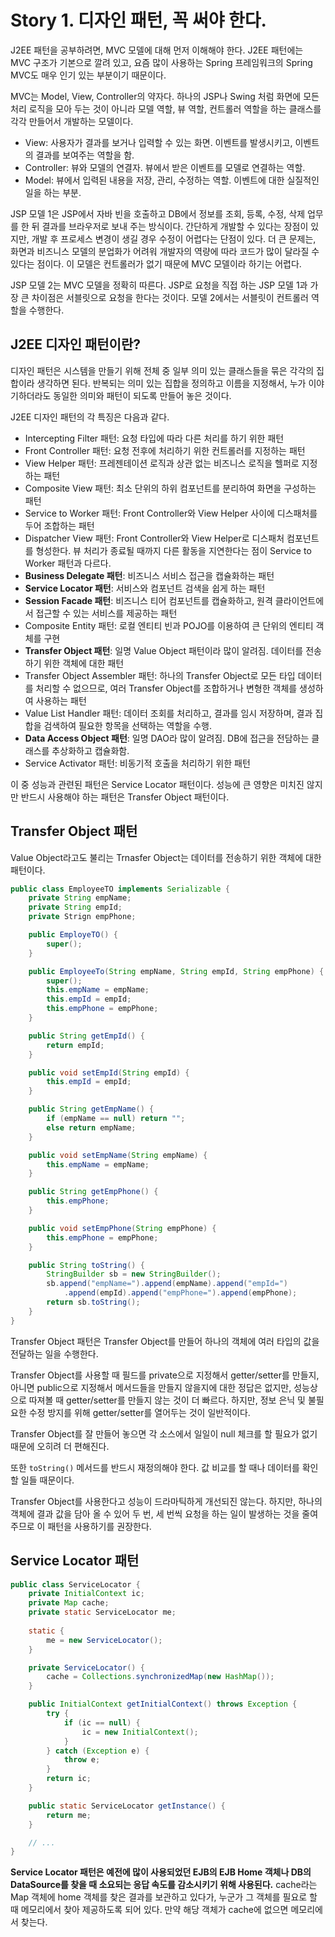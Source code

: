 # Story 1. 디자인 패턴, 꼭 써야 한다.
J2EE 패턴을 공부하려면, MVC 모델에 대해 먼저 이해해야 한다. J2EE 패턴에는 MVC 구조가 기본으로 깔려 있고, 요즘 많이 사용하는 Spring 프레임워크의 Spring MVC도 매우 인기 있는 부분이기 때문이다.

MVC는 Model, View, Controller의 약자다. 하나의 JSP나 Swing 처럼 화면에 모든 처리 로직을 모아 두는 것이 아니라 모델 역할, 뷰 역할, 컨트롤러 역할을 하는 클래스를 각각 만들어서 개발하는 모델이다.

- View: 사용자가 결과를 보거나 입력할 수 있는 화면. 이벤트를 발생시키고, 이벤트의 결과를 보여주는 역할을 함.
- Controller: 뷰와 모델의 연결자. 뷰에서 받은 이벤트를 모델로 연결하는 역할.
- Model: 뷰에서 입력된 내용을 저장, 관리, 수정하는 역할. 이벤트에 대한 실질적인 일을 하는 부분.

JSP 모델 1은 JSP에서 자바 빈을 호출하고 DB에서 정보를 조회, 등록, 수정, 삭제 업무를 한 뒤 결과를 브라우저로 보내 주는 방식이다. 간단하게 개발할 수 있다는 장점이 있지만, 개발 후 프로세스 변경이 생길 경우 수정이 어렵다는 단점이 있다. 더 큰 문제는, 화면과 비즈니스 모델의 분업화가 어려워 개발자의 역량에 따라 코드가 많이 달라질 수 있다는 점이다. 이 모델은 컨트롤러가 없기 때문에 MVC 모델이라 하기는 어렵다.

JSP 모델 2는 MVC 모델을 정확히 따른다. JSP로 요청을 직접 하는 JSP 모델 1과 가장 큰 차이점은 서블릿으로 요청을 한다는 것이다. 모델 2에서는 서블릿이 컨트롤러 역할을 수행한다.

## J2EE 디자인 패턴이란?
디자인 패턴은 시스템을 만들기 위해 전체 중 일부 의미 있는 클래스들을 묶은 각각의 집합이라 생각하면 된다. 반복되는 의미 있는 집합을 정의하고 이름을 지정해서, 누가 이야기하더라도 동일한 의미와 패턴이 되도록 만들어 놓은 것이다.

J2EE 디자인 패턴의 각 특징은 다음과 같다.

- Intercepting Filter 패턴: 요청 타입에 따라 다른 처리를 하기 위한 패턴
- Front Controller 패턴: 요청 전후에 처리하기 위한 컨트롤러를 지정하는 패턴
- View Helper 패턴: 프레젠테이션 로직과 상관 없는 비즈니스 로직을 헬퍼로 지정하는 패턴
- Composite View 패턴: 최소 단위의 하위 컴포넌트를 분리하여 화면을 구성하는 패턴
- Service to Worker 패턴: Front Controller와 View Helper 사이에 디스패처를 두어 조합하는 패턴
- Dispatcher View 패턴: Front Controller와 View Helper로 디스패처 컴포넌트를 형성한다. 뷰 처리가 종료될 때까지 다른 활동을 지연한다는 점이 Service to Worker 패턴과 다르다.
- **Business Delegate 패턴**: 비즈니스 서비스 접근을 캡슐화하는 패턴
- **Service Locator 패턴**: 서비스와 컴포넌트 검색을 쉽게 하는 패턴
- **Session Facade 패턴**: 비즈니스 티어 컴포넌트를 캡슐화하고, 원격 클라이언트에서 접근할 수 있는 서비스를 제공하는 패턴
- Composite Entity 패턴: 로컬 엔티티 빈과 POJO를 이용하여 큰 단위의 엔티티 객체를 구현
- **Transfer Object 패턴**: 일명 Value Object 패턴이라 많이 알려짐. 데이터를 전송하기 위한 객체에 대한 패턴
- Transfer Object Assembler 패턴: 하나의 Transfer Object로 모든 타입 데이터를 처리할 수 없으므로, 여러 Transfer Object를 조합하거나 변형한 객체를 생성하여 사용하는 패턴
- Value List Handler 패턴: 데이터 조회를 처리하고, 결과를 임시 저장하며, 결과 집합을 검색하여 필요한 항목을 선택하는 역할을 수행.
- **Data Access Object 패턴**: 일명 DAO라 많이 알려짐. DB에 접근을 전담하는 클래스를 추상화하고 캡슐화함.
- Service Activator 패턴: 비동기적 호출을 처리하기 위한 패턴

이 중 성능과 관련된 패턴은 Service Locator 패턴이다. 성능에 큰 영향은 미치진 않지만 반드시 사용해야 하는 패턴은 Transfer Object 패턴이다.

## Transfer Object 패턴
Value Object라고도 불리는 Trnasfer Object는 데이터를 전송하기 위한 객체에 대한 패턴이다.

```java
public class EmployeeTO implements Serializable {
    private String empName;
    private String empId;
    private Strign empPhone;

    public EmployeTO() {
        super();
    }

    public EmployeeTo(String empName, String empId, String empPhone) {
        super();
        this.empName = empName;
        this.empId = empId;
        this.empPhone = empPhone;
    }

    public String getEmpId() {
        return empId;
    }

    public void setEmpId(String empId) {
        this.empId = empId;
    }

    public String getEmpName() {
        if (empName == null) return "";
        else return empName;
    }

    public void setEmpName(String empName) {
        this.empName = empName;
    }

    public String getEmpPhone() {
        this.empPhone;
    }

    public void setEmpPhone(String empPhone) {
        this.empPhone = empPhone;
    }

    public String toString() {
        StringBuilder sb = new StringBuilder();
        sb.append("empName=").append(empName).append("empId=")
            .append(empId).append("empPhone=").append(empPhone);
        return sb.toString();
    }
}
```

Transfer Object 패턴은 Transfer Object를 만들어 하나의 객체에 여러 타입의 값을 전달하는 일을 수행한다.

Transfer Object를 사용할 때 필드를 private으로 지정해서 getter/setter를 만들지, 아니면 public으로 지정해서 메서드들을 만들지 않을지에 대한 정답은 없지만, 성능상으로 따져볼 때 getter/setter를 만들지 않는 것이 더 빠르다. 하지만, 정보 은닉 및 불필요한 수정 방지를 위해 getter/setter를 열어두는 것이 일반적이다.

Transfer Object를 잘 만들어 놓으면 각 소스에서 일일이 null 체크를 할 필요가 없기 때문에 오히려 더 편해진다.

또한 `toString()` 메서드를 반드시 재정의해야 한다. 값 비교를 할 때나 데이터를 확인할 일들 때문이다.

Transfer Object를 사용한다고 성능이 드라마틱하게 개선되진 않는다. 하지만, 하나의 객체에 결과 값을 담아 올 수 있어 두 번, 세 번씩 요청을 하는 일이 발생하는 것을 줄여 주므로 이 패턴을 사용하기를 권장한다.

## Service Locator 패턴
```java
public class ServiceLocator {
    private InitialContext ic;
    private Map cache;
    private static ServiceLocator me;
    
    static {
        me = new ServiceLocator();
    }

    private ServiceLocator() {
        cache = Collections.synchronizedMap(new HashMap());
    }

    public InitialContext getInitialContext() throws Exception {
        try {
            if (ic == null) {
                ic = new InitialContext();
            }
        } catch (Exception e) {
            throw e;
        }
        return ic;
    }

    public static ServiceLocator getInstance() {
        return me;
    }

    // ...
}
```

**Service Locator 패턴은 예전에 많이 사용되었던 EJB의 EJB Home 객체나 DB의 DataSource를 찾을 때 소요되는 응답 속도를 감소시키기 위해 사용된다.** cache라는 Map 객체에 home 객체를 찾은 결과를 보관하고 있다가, 누군가 그 객체를 필요로 할 때 메모리에서 찾아 제공하도록 되어 있다. 만약 해당 객체가 cache에 없으면 메모리에서 찾는다.